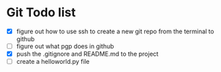 # Git Todo list


- [x] figure out how to use ssh to create a new git repo from the terminal to github
- [ ] figure out what pgp does in github
- [x] push the .gitignore and README.md to the project
- [ ] create a helloworld.py file
